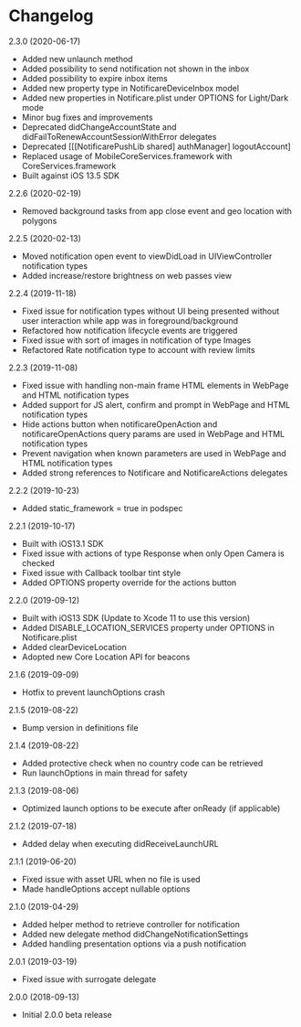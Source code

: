 Changelog
=========
2.3.0 (2020-06-17)
- Added new unlaunch method
- Added possibility to send notification not shown in the inbox
- Added possibility to expire inbox items
- Added new property type in NotificareDeviceInbox model
- Added new properties in Notificare.plist under OPTIONS for Light/Dark mode
- Minor bug fixes and improvements
- Deprecated didChangeAccountState and didFailToRenewAccountSessionWithError delegates
- Deprecated [[[NotificarePushLib shared] authManager] logoutAccount]
- Replaced usage of MobileCoreServices.framework with CoreServices.framework
- Built against iOS 13.5 SDK

2.2.6 (2020-02-19)
- Removed background tasks from app close event and geo location with polygons

2.2.5 (2020-02-13)
- Moved notification open event to viewDidLoad in UIViewController notification types
- Added increase/restore brightness on web passes view

2.2.4 (2019-11-18)
- Fixed issue for notification types without UI being presented without user interaction while app was in foreground/background
- Refactored how notification lifecycle events are triggered
- Fixed issue with sort of images in notification of type Images
- Refactored Rate notification type to account with review limits

2.2.3 (2019-11-08)
- Fixed issue with handling non-main frame HTML elements in WebPage and HTML notification types
- Added support for JS alert, confirm and prompt in WebPage and HTML notification types 
- Hide actions button when notificareOpenAction and notificareOpenActions query params are used in WebPage and HTML notification types 
- Prevent navigation when known parameters are used in WebPage and HTML notification types
- Added strong references to Notificare and NotificareActions delegates

2.2.2 (2019-10-23)
- Added static_framework = true in podspec

2.2.1 (2019-10-17)
- Built with iOS13.1 SDK
- Fixed issue with actions of type Response when only Open Camera is checked
- Fixed issue with Callback toolbar tint style
- Added OPTIONS property override for the actions button

2.2.0 (2019-09-12)
- Built with iOS13 SDK (Update to Xcode 11 to use this version)
- Added DISABLE_LOCATION_SERVICES property under OPTIONS in Notificare.plist
- Added clearDeviceLocation
- Adopted new Core Location API for beacons

2.1.6 (2019-09-09)
- Hotfix to prevent launchOptions crash

2.1.5 (2019-08-22)
- Bump version in definitions file

2.1.4 (2019-08-22)
- Added protective check when no country code can be retrieved
- Run launchOptions in main thread for safety

2.1.3 (2019-08-06)
- Optimized launch options to be execute after onReady (if applicable)

2.1.2 (2019-07-18)
- Added delay when executing didReceiveLaunchURL

2.1.1 (2019-06-20)
- Fixed issue with asset URL when no file is used
- Made handleOptions accept nullable options

2.1.0 (2019-04-29)
- Added helper method to retrieve controller for notification
- Added new delegate method didChangeNotificationSettings
- Added handling presentation options via a push notification

2.0.1 (2019-03-19)
- Fixed issue with surrogate delegate

2.0.0 (2018-09-13)
- Initial 2.0.0 beta release
